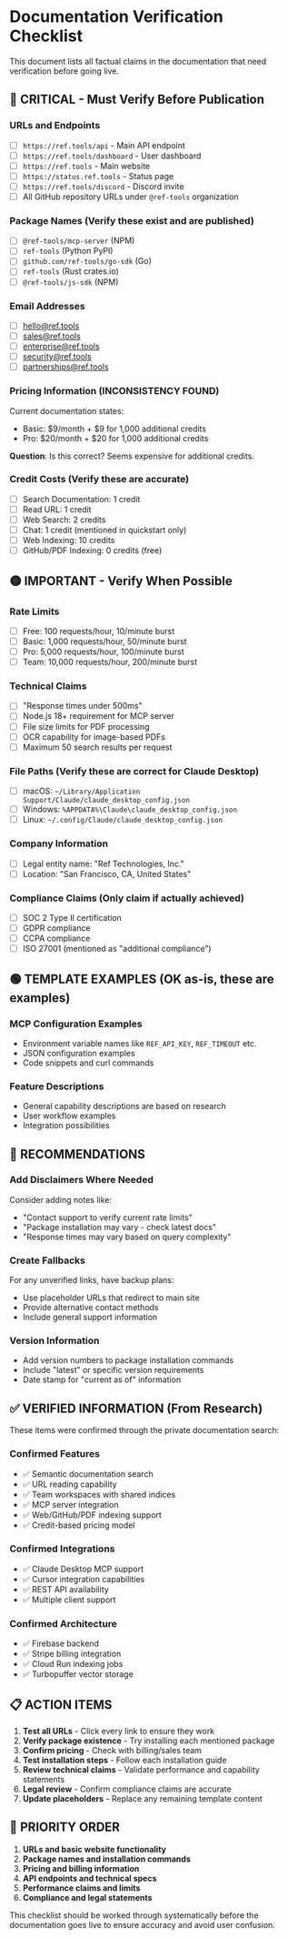 # Documentation Verification Checklist

This document lists all factual claims in the documentation that need verification before going live.

## 🔴 CRITICAL - Must Verify Before Publication

### URLs and Endpoints
- [ ] `https://ref.tools/api` - Main API endpoint
- [ ] `https://ref.tools/dashboard` - User dashboard
- [ ] `https://ref.tools` - Main website
- [ ] `https://status.ref.tools` - Status page
- [ ] `https://ref.tools/discord` - Discord invite
- [ ] All GitHub repository URLs under `@ref-tools` organization

### Package Names (Verify these exist and are published)
- [ ] `@ref-tools/mcp-server` (NPM)
- [ ] `ref-tools` (Python PyPI)  
- [ ] `github.com/ref-tools/go-sdk` (Go)
- [ ] `ref-tools` (Rust crates.io)
- [ ] `@ref-tools/js-sdk` (NPM)

### Email Addresses
- [ ] hello@ref.tools
- [ ] sales@ref.tools
- [ ] enterprise@ref.tools
- [ ] security@ref.tools
- [ ] partnerships@ref.tools

### Pricing Information (INCONSISTENCY FOUND)
Current documentation states:
- Basic: $9/month + $9 for 1,000 additional credits
- Pro: $20/month + $20 for 1,000 additional credits

**Question**: Is this correct? Seems expensive for additional credits.

### Credit Costs (Verify these are accurate)
- [ ] Search Documentation: 1 credit
- [ ] Read URL: 1 credit
- [ ] Web Search: 2 credits
- [ ] Chat: 1 credit (mentioned in quickstart only)
- [ ] Web Indexing: 10 credits
- [ ] GitHub/PDF Indexing: 0 credits (free)

## 🟡 IMPORTANT - Verify When Possible

### Rate Limits
- [ ] Free: 100 requests/hour, 10/minute burst
- [ ] Basic: 1,000 requests/hour, 50/minute burst
- [ ] Pro: 5,000 requests/hour, 100/minute burst  
- [ ] Team: 10,000 requests/hour, 200/minute burst

### Technical Claims
- [ ] "Response times under 500ms"
- [ ] Node.js 18+ requirement for MCP server
- [ ] File size limits for PDF processing
- [ ] OCR capability for image-based PDFs
- [ ] Maximum 50 search results per request

### File Paths (Verify these are correct for Claude Desktop)
- [ ] macOS: `~/Library/Application Support/Claude/claude_desktop_config.json`
- [ ] Windows: `%APPDATA%\Claude\claude_desktop_config.json`
- [ ] Linux: `~/.config/Claude/claude_desktop_config.json`

### Company Information
- [ ] Legal entity name: "Ref Technologies, Inc."
- [ ] Location: "San Francisco, CA, United States"

### Compliance Claims (Only claim if actually achieved)
- [ ] SOC 2 Type II certification
- [ ] GDPR compliance
- [ ] CCPA compliance
- [ ] ISO 27001 (mentioned as "additional compliance")

## 🟢 TEMPLATE EXAMPLES (OK as-is, these are examples)

### MCP Configuration Examples
- Environment variable names like `REF_API_KEY`, `REF_TIMEOUT` etc.
- JSON configuration examples
- Code snippets and curl commands

### Feature Descriptions
- General capability descriptions are based on research
- User workflow examples
- Integration possibilities

## 📝 RECOMMENDATIONS

### Add Disclaimers Where Needed
Consider adding notes like:
- "Contact support to verify current rate limits"
- "Package installation may vary - check latest docs"
- "Response times may vary based on query complexity"

### Create Fallbacks
For any unverified links, have backup plans:
- Use placeholder URLs that redirect to main site
- Provide alternative contact methods
- Include general support information

### Version Information
- Add version numbers to package installation commands
- Include "latest" or specific version requirements
- Date stamp for "current as of" information

## ✅ VERIFIED INFORMATION (From Research)

These items were confirmed through the private documentation search:

### Confirmed Features
- ✅ Semantic documentation search
- ✅ URL reading capability
- ✅ Team workspaces with shared indices
- ✅ MCP server integration
- ✅ Web/GitHub/PDF indexing support
- ✅ Credit-based pricing model

### Confirmed Integrations  
- ✅ Claude Desktop MCP support
- ✅ Cursor integration capabilities
- ✅ REST API availability
- ✅ Multiple client support

### Confirmed Architecture
- ✅ Firebase backend
- ✅ Stripe billing integration
- ✅ Cloud Run indexing jobs
- ✅ Turbopuffer vector storage

## 📋 ACTION ITEMS

1. **Test all URLs** - Click every link to ensure they work
2. **Verify package existence** - Try installing each mentioned package
3. **Confirm pricing** - Check with billing/sales team
4. **Test installation steps** - Follow each installation guide
5. **Review technical claims** - Validate performance and capability statements
6. **Legal review** - Confirm compliance claims are accurate
7. **Update placeholders** - Replace any remaining template content

## 🎯 PRIORITY ORDER

1. **URLs and basic website functionality**
2. **Package names and installation commands**  
3. **Pricing and billing information**
4. **API endpoints and technical specs**
5. **Performance claims and limits**
6. **Compliance and legal statements**

This checklist should be worked through systematically before the documentation goes live to ensure accuracy and avoid user confusion.